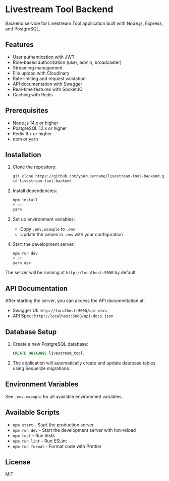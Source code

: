 # Livestream Tool Backend

Backend service for Livestream Tool application built with Node.js, Express, and PostgreSQL.

## Features

- User authentication with JWT
- Role-based authorization (user, admin, broadcaster)
- Streaming management
- File upload with Cloudinary
- Rate limiting and request validation
- API documentation with Swagger
- Real-time features with Socket.IO
- Caching with Redis

## Prerequisites

- Node.js 14.x or higher
- PostgreSQL 12.x or higher
- Redis 6.x or higher
- npm or yarn

## Installation

1. Clone the repository:
   ```bash
   git clone https://github.com/yourusername/livestream-tool-backend.git
   cd livestream-tool-backend
   ```

2. Install dependencies:
   ```bash
   npm install
   # or
   yarn
   ```

3. Set up environment variables:
   - Copy `.env.example` to `.env`
   - Update the values in `.env` with your configuration

4. Start the development server:
   ```bash
   npm run dev
   # or
   yarn dev
   ```

The server will be running at `http://localhost:5000` by default.

## API Documentation

After starting the server, you can access the API documentation at:
- Swagger UI: `http://localhost:5000/api-docs`
- API Spec: `http://localhost:5000/api-docs.json`

## Database Setup

1. Create a new PostgreSQL database:
   ```sql
   CREATE DATABASE livestream_tool;
   ```

2. The application will automatically create and update database tables using Sequelize migrations.

## Environment Variables

See `.env.example` for all available environment variables.

## Available Scripts

- `npm start` - Start the production server
- `npm run dev` - Start the development server with hot-reload
- `npm test` - Run tests
- `npm run lint` - Run ESLint
- `npm run format` - Format code with Prettier

## License

MIT
